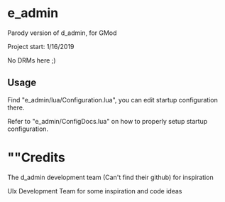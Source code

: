 # e_admin

Parody version of d_admin, for GMod

Project start: 1/16/2019

No DRMs here ;)

## Usage

Find "e_admin/lua/Configuration.lua", you can edit startup configuration there.

Refer to "e_admin/ConfigDocs.lua" on how to properly setup startup configuration.

""Credits
======

The d_admin development team (Can't find their github) for inspiration

Ulx Development Team for some inspiration and code ideas

